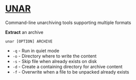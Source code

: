 # [UNAR](https://theunarchiver.com/command-line)
Command-line unarchiving tools supporting multiple formats

__Extract__ an archive
```
unar [OPTION] ARCHIVE
```
- `-q` - Run in quiet mode
- `-o` - Directory where to write the content
- `-s` - Skip file when already exists on disk
- `-d` - Create a containing directory for archive content
- `-f` - Overwrite when a file to be unpacked already exists
